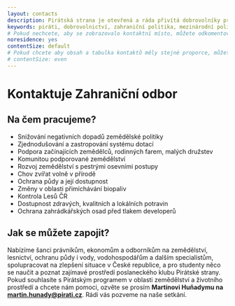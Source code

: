 ```yaml
---
layout: contacts
description: Pirátská strana je otevřená a ráda přivítá dobrovolníky pro oblasti v zahraničí a mezinárodní politice.
keywords: piráti, dobrovolnictví, zahraniční politika, mezinárodní politika
# Pokud nechcete, aby se zobrazovalo kontaktní místo, můžete odkomentovat následující řádek:
noresidence: yes
contentSize: default
# Pokud chcete aby obsah a tabulka kontaktů měly stejné proporce, můžete použít:
# contentSize: even
---
```


<div class="o-section-header o-section-header--indented">
  <h1 class="t-h2-alt">Kontaktuje Zahraniční odbor</h1>
</div>

<div class="o-section-header o-section-header--indented">
  <h2 class="t-h2-alt">Na čem pracujeme?</h2>
</div>

<ul>
  <li>Snižování negativních dopadů zemědělské politiky</li>
  <li>Zjednodušování a zastropování systému dotací</li>
  <li>Podpora začínajících zemědělců, rodinných farem, malých družstev</li>
  <li>Komunitou podporované zemědělství</li>
  <li>Rozvoj zemědělství s pestrými osevními postupy</li>
  <li>Chov zvířat volně v přírodě</li>
  <li>Ochrana půdy a její dostupnost</li>
  <li>Změny v oblasti přimíchávání biopaliv</li>
  <li>Kontrola Lesů ČR</li>
  <li>Dostupnost zdravých, kvalitních a lokálních potravin</li>
  <li>Ochrana zahrádkářských osad před tlakem developerů</li></ul>
  
  
<div class="o-section-header o-section-header--indented">
  <h2 class="t-h2-alt">Jak se můžete zapojit?</h2>
</div>

Nabízíme šanci právníkům, ekonomům a odborníkům na zemědělství, lesnictví, ochranu půdy i vody, vodohospodářům a dalším specialistům, spolupracovat na zlepšení situace v České republice, a pro studenty něco se naučit a poznat zajímavé prostředí poslaneckého klubu Pirátské strany. Pokud souhlasíte s Pirátským programem v oblasti zemědělství a životního prostředí a chcete nám pomoci, ozvěte se prosím <b>Martinovi Huňadymu na <a href="mailto:martin.hunady@pirati.cz"> martin.hunady@pirati.cz</a></b>. Rádi vás pozveme na naše setkání.
